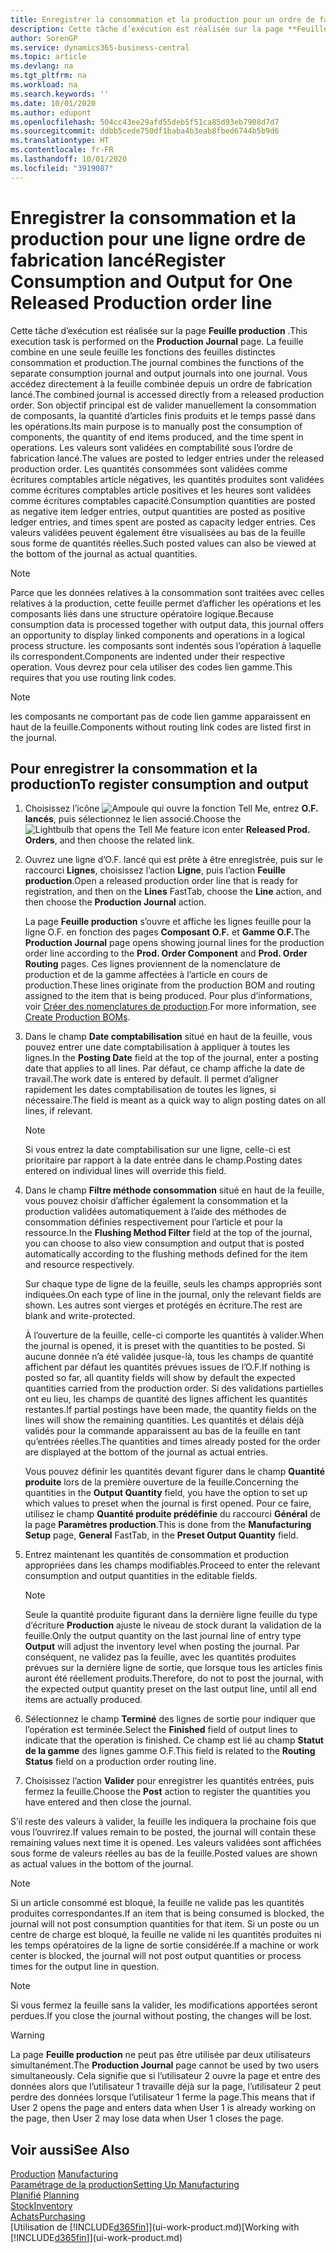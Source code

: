 ```yaml
---
title: Enregistrer la consommation et la production pour un ordre de fabrication | Microsoft Docs
description: Cette tâche d’exécution est réalisée sur la page **Feuille production** . La feuille combine en une seule feuille les fonctions des feuilles distinctes consommation et production. Vous accédez directement à la feuille combinée depuis un ordre de fabrication lancé. Son objectif principal est de valider manuellement la consommation de composants, la quantité d’articles finis produits et le temps passé dans les opérations.
author: SorenGP
ms.service: dynamics365-business-central
ms.topic: article
ms.devlang: na
ms.tgt_pltfrm: na
ms.workload: na
ms.search.keywords: ''
ms.date: 10/01/2020
ms.author: edupont
ms.openlocfilehash: 504cc43ee29afd55deb5f51ca85d93eb7908d7d7
ms.sourcegitcommit: ddbb5cede750df1baba4b3eab8fbed6744b5b9d6
ms.translationtype: HT
ms.contentlocale: fr-FR
ms.lasthandoff: 10/01/2020
ms.locfileid: "3919087"
---
```

# <a name="register-consumption-and-output-for-one-released-production-order-line"></a><span data-ttu-id="257b3-106">Enregistrer la consommation et la production pour une ligne ordre de fabrication lancé</span><span class="sxs-lookup"><span data-stu-id="257b3-106">Register Consumption and Output for One Released Production order line</span></span>
<span data-ttu-id="257b3-107">Cette tâche d’exécution est réalisée sur la page **Feuille production** .</span><span class="sxs-lookup"><span data-stu-id="257b3-107">This execution task is performed on the **Production Journal** page.</span></span> <span data-ttu-id="257b3-108">La feuille combine en une seule feuille les fonctions des feuilles distinctes consommation et production.</span><span class="sxs-lookup"><span data-stu-id="257b3-108">The journal combines the functions of the separate consumption journal and output journals into one journal.</span></span> <span data-ttu-id="257b3-109">Vous accédez directement à la feuille combinée depuis un ordre de fabrication lancé.</span><span class="sxs-lookup"><span data-stu-id="257b3-109">The combined journal is accessed directly from a released production order.</span></span> <span data-ttu-id="257b3-110">Son objectif principal est de valider manuellement la consommation de composants, la quantité d’articles finis produits et le temps passé dans les opérations.</span><span class="sxs-lookup"><span data-stu-id="257b3-110">Its main purpose is to manually post the consumption of components, the quantity of end items produced, and the time spent in operations.</span></span> <span data-ttu-id="257b3-111">Les valeurs sont validées en comptabilité sous l’ordre de fabrication lancé.</span><span class="sxs-lookup"><span data-stu-id="257b3-111">The values are posted to ledger entries under the released production order.</span></span> <span data-ttu-id="257b3-112">Les quantités consommées sont validées comme écritures comptables article négatives, les quantités produites sont validées comme écritures comptables article positives et les heures sont validées comme écritures comptables capacité.</span><span class="sxs-lookup"><span data-stu-id="257b3-112">Consumption quantities are posted as negative item ledger entries, output quantities are posted as positive ledger entries, and times spent are posted as capacity ledger entries.</span></span> <span data-ttu-id="257b3-113">Ces valeurs validées peuvent également être visualisées au bas de la feuille sous forme de quantités réelles.</span><span class="sxs-lookup"><span data-stu-id="257b3-113">Such posted values can also be viewed at the bottom of the journal as actual quantities.</span></span>  

> [!NOTE]  
>  <span data-ttu-id="257b3-114">Parce que les données relatives à la consommation sont traitées avec celles relatives à la production, cette feuille permet d’afficher les opérations et les composants liés dans une structure opératoire logique.</span><span class="sxs-lookup"><span data-stu-id="257b3-114">Because consumption data is processed together with output data, this journal offers an opportunity to display linked components and operations in a logical process structure.</span></span> <span data-ttu-id="257b3-115">les composants sont indentés sous l’opération à laquelle ils correspondent.</span><span class="sxs-lookup"><span data-stu-id="257b3-115">Components are indented under their respective operation.</span></span> <span data-ttu-id="257b3-116">Vous devrez pour cela utiliser des codes lien gamme.</span><span class="sxs-lookup"><span data-stu-id="257b3-116">This requires that you use routing link codes.</span></span>  

> [!NOTE]  
>  <span data-ttu-id="257b3-117">les composants ne comportant pas de code lien gamme apparaissent en haut de la feuille.</span><span class="sxs-lookup"><span data-stu-id="257b3-117">Components without routing link codes are listed first in the journal.</span></span>  

## <a name="to-register-consumption-and-output"></a><span data-ttu-id="257b3-118">Pour enregistrer la consommation et la production</span><span class="sxs-lookup"><span data-stu-id="257b3-118">To register consumption and output</span></span>  
1.  <span data-ttu-id="257b3-119">Choisissez l’icône ![Ampoule qui ouvre la fonction Tell Me](media/ui-search/search_small.png "Dites-moi ce que vous voulez faire"), entrez **O.F. lancés**, puis sélectionnez le lien associé.</span><span class="sxs-lookup"><span data-stu-id="257b3-119">Choose the ![Lightbulb that opens the Tell Me feature](media/ui-search/search_small.png "Tell me what you want to do") icon enter **Released Prod. Orders**, and then choose the related link.</span></span>  
2.  <span data-ttu-id="257b3-120">Ouvrez une ligne d’O.F. lancé qui est prête à être enregistrée, puis sur le raccourci **Lignes**, choisissez l’action **Ligne**, puis l’action **Feuille production**.</span><span class="sxs-lookup"><span data-stu-id="257b3-120">Open a released production order line that is ready for registration, and then on the **Lines** FastTab, choose the **Line** action, and then choose the **Production Journal** action.</span></span>  

    <span data-ttu-id="257b3-121">La page **Feuille production** s’ouvre et affiche les lignes feuille pour la ligne O.F. en fonction des pages **Composant O.F.** et **Gamme O.F.**</span><span class="sxs-lookup"><span data-stu-id="257b3-121">The **Production Journal** page opens showing journal lines for the production order line according to the **Prod. Order Component** and **Prod. Order Routing** pages.</span></span> <span data-ttu-id="257b3-122">Ces lignes proviennent de la nomenclature de production et de la gamme affectées à l’article en cours de production.</span><span class="sxs-lookup"><span data-stu-id="257b3-122">These lines originate from the production BOM and routing assigned to the item that is being produced.</span></span> <span data-ttu-id="257b3-123">Pour plus d’informations, voir [Créer des nomenclatures de production](production-how-to-create-routings.md).</span><span class="sxs-lookup"><span data-stu-id="257b3-123">For more information, see [Create Production BOMs](production-how-to-create-routings.md).</span></span>  

3.  <span data-ttu-id="257b3-124">Dans le champ **Date comptabilisation** situé en haut de la feuille, vous pouvez entrer une date comptabilisation à appliquer à toutes les lignes.</span><span class="sxs-lookup"><span data-stu-id="257b3-124">In the **Posting Date** field at the top of the journal, enter a posting date that applies to all lines.</span></span> <span data-ttu-id="257b3-125">Par défaut, ce champ affiche la date de travail.</span><span class="sxs-lookup"><span data-stu-id="257b3-125">The work date is entered by default.</span></span> <span data-ttu-id="257b3-126">Il permet d’aligner rapidement les dates comptabilisation de toutes les lignes, si nécessaire.</span><span class="sxs-lookup"><span data-stu-id="257b3-126">The field is meant as a quick way to align posting dates on all lines, if relevant.</span></span>  

    > [!NOTE]  
    >  <span data-ttu-id="257b3-127">Si vous entrez la date comptabilisation sur une ligne, celle-ci est prioritaire par rapport à la date entrée dans le champ.</span><span class="sxs-lookup"><span data-stu-id="257b3-127">Posting dates entered on individual lines will override this field.</span></span>  

4.  <span data-ttu-id="257b3-128">Dans le champ **Filtre méthode consommation** situé en haut de la feuille, vous pouvez choisir d’afficher également la consommation et la production validées automatiquement à l’aide des méthodes de consommation définies respectivement pour l’article et pour la ressource.</span><span class="sxs-lookup"><span data-stu-id="257b3-128">In the **Flushing Method Filter** field at the top of the journal, you can choose to also view consumption and output that is posted automatically according to the flushing methods defined for the item and resource respectively.</span></span>  

    <span data-ttu-id="257b3-129">Sur chaque type de ligne de la feuille, seuls les champs appropriés sont indiquées.</span><span class="sxs-lookup"><span data-stu-id="257b3-129">On each type of line in the journal, only the relevant fields are shown.</span></span> <span data-ttu-id="257b3-130">Les autres sont vierges et protégés en écriture.</span><span class="sxs-lookup"><span data-stu-id="257b3-130">The rest are blank and write-protected.</span></span>  

    <span data-ttu-id="257b3-131">À l’ouverture de la feuille, celle-ci comporte les quantités à valider.</span><span class="sxs-lookup"><span data-stu-id="257b3-131">When the journal is opened, it is preset with the quantities to be posted.</span></span> <span data-ttu-id="257b3-132">Si aucune donnée n’a été validée jusque-là, tous les champs de quantité affichent par défaut les quantités prévues issues de l’O.F.</span><span class="sxs-lookup"><span data-stu-id="257b3-132">If nothing is posted so far, all quantity fields will show by default the expected quantities carried from the production order.</span></span> <span data-ttu-id="257b3-133">Si des validations partielles ont eu lieu, les champs de quantité des lignes affichent les quantités restantes.</span><span class="sxs-lookup"><span data-stu-id="257b3-133">If partial postings have been made, the quantity fields on the lines will show the remaining quantities.</span></span> <span data-ttu-id="257b3-134">Les quantités et délais déjà validés pour la commande apparaissent au bas de la feuille en tant qu’entrées réelles.</span><span class="sxs-lookup"><span data-stu-id="257b3-134">The quantities and times already posted for the order are displayed at the bottom of the journal as actual entries.</span></span>  

    <span data-ttu-id="257b3-135">Vous pouvez définir les quantités devant figurer dans le champ **Quantité produite** lors de la première ouverture de la feuille.</span><span class="sxs-lookup"><span data-stu-id="257b3-135">Concerning the quantities in the **Output Quantity** field, you have the option to set up which values to preset when the journal is first opened.</span></span> <span data-ttu-id="257b3-136">Pour ce faire, utilisez le champ **Quantité produite prédéfinie** du raccourci **Général** de la page **Paramètres production**.</span><span class="sxs-lookup"><span data-stu-id="257b3-136">This is done from the **Manufacturing Setup** page, **General** FastTab, in the **Preset Output Quantity** field.</span></span>

5.  <span data-ttu-id="257b3-137">Entrez maintenant les quantités de consommation et production appropriées dans les champs modifiables.</span><span class="sxs-lookup"><span data-stu-id="257b3-137">Proceed to enter the relevant consumption and output quantities in the editable fields.</span></span>  

    > [!NOTE]  
    >  <span data-ttu-id="257b3-138">Seule la quantité produite figurant dans la dernière ligne feuille du type d’écriture **Production** ajuste le niveau de stock durant la validation de la feuille.</span><span class="sxs-lookup"><span data-stu-id="257b3-138">Only the output quantity on the last journal line of entry type **Output** will adjust the inventory level when posting the journal.</span></span> <span data-ttu-id="257b3-139">Par conséquent, ne validez pas la feuille, avec les quantités produites prévues sur la dernière ligne de sortie, que lorsque tous les articles finis auront été réellement produits.</span><span class="sxs-lookup"><span data-stu-id="257b3-139">Therefore, do not to post the journal, with the expected output quantity preset on the last output line, until all end items are actually produced.</span></span>  

6.  <span data-ttu-id="257b3-140">Sélectionnez le champ **Terminé** des lignes de sortie pour indiquer que l’opération est terminée.</span><span class="sxs-lookup"><span data-stu-id="257b3-140">Select the **Finished** field of output lines to indicate that the operation is finished.</span></span> <span data-ttu-id="257b3-141">Ce champ est lié au champ **Statut de la gamme** des lignes gamme O.F.</span><span class="sxs-lookup"><span data-stu-id="257b3-141">This field is related to the **Routing Status** field on a production order routing line.</span></span>  
7.  <span data-ttu-id="257b3-142">Choisissez l’action **Valider** pour enregistrer les quantités entrées, puis fermez la feuille.</span><span class="sxs-lookup"><span data-stu-id="257b3-142">Choose the **Post** action to register the quantities you have entered and then close the journal.</span></span>  

<span data-ttu-id="257b3-143">S’il reste des valeurs à valider, la feuille les indiquera la prochaine fois que vous l’ouvrirez.</span><span class="sxs-lookup"><span data-stu-id="257b3-143">If values remain to be posted, the journal will contain these remaining values next time it is opened.</span></span> <span data-ttu-id="257b3-144">Les valeurs validées sont affichées sous forme de valeurs réelles au bas de la feuille.</span><span class="sxs-lookup"><span data-stu-id="257b3-144">Posted values are shown as actual values in the bottom of the journal.</span></span>  

> [!NOTE]  
>  <span data-ttu-id="257b3-145">Si un article consommé est bloqué, la feuille ne valide pas les quantités produites correspondantes.</span><span class="sxs-lookup"><span data-stu-id="257b3-145">If an item that is being consumed is blocked, the journal will not post consumption quantities for that item.</span></span> <span data-ttu-id="257b3-146">Si un poste ou un centre de charge est bloqué, la feuille ne valide ni les quantités produites ni les temps opératoires de la ligne de sortie considérée.</span><span class="sxs-lookup"><span data-stu-id="257b3-146">If a machine or work center is blocked, the journal will not post output quantities or process times for the output line in question.</span></span>  

> [!NOTE]  
>  <span data-ttu-id="257b3-147">Si vous fermez la feuille sans la valider, les modifications apportées seront perdues.</span><span class="sxs-lookup"><span data-stu-id="257b3-147">If you close the journal without posting, the changes will be lost.</span></span>  

> [!WARNING]  
>  <span data-ttu-id="257b3-148">La page **Feuille production** ne peut pas être utilisée par deux utilisateurs simultanément.</span><span class="sxs-lookup"><span data-stu-id="257b3-148">The **Production Journal** page cannot be used by two users simultaneously.</span></span> <span data-ttu-id="257b3-149">Cela signifie que si l’utilisateur 2 ouvre la page et entre des données alors que l’utilisateur 1 travaille déjà sur la page, l’utilisateur 2 peut perdre des données lorsque l’utilisateur 1 ferme la page.</span><span class="sxs-lookup"><span data-stu-id="257b3-149">This means that if User 2 opens the page and enters data when User 1 is already working on the page, then User 2 may lose data when User 1 closes the page.</span></span>  

## <a name="see-also"></a><span data-ttu-id="257b3-150">Voir aussi</span><span class="sxs-lookup"><span data-stu-id="257b3-150">See Also</span></span>  
<span data-ttu-id="257b3-151">[Production](production-manage-manufacturing.md)  </span><span class="sxs-lookup"><span data-stu-id="257b3-151">[Manufacturing](production-manage-manufacturing.md)  </span></span>  
[<span data-ttu-id="257b3-152">Paramétrage de la production</span><span class="sxs-lookup"><span data-stu-id="257b3-152">Setting Up Manufacturing</span></span>](production-configure-production-processes.md)  
<span data-ttu-id="257b3-153">[Planifié](production-planning.md)    </span><span class="sxs-lookup"><span data-stu-id="257b3-153">[Planning](production-planning.md)    </span></span>  
[<span data-ttu-id="257b3-154">Stock</span><span class="sxs-lookup"><span data-stu-id="257b3-154">Inventory</span></span>](inventory-manage-inventory.md)  
[<span data-ttu-id="257b3-155">Achats</span><span class="sxs-lookup"><span data-stu-id="257b3-155">Purchasing</span></span>](purchasing-manage-purchasing.md)  
<span data-ttu-id="257b3-156">[Utilisation de [!INCLUDE[d365fin](includes/d365fin_md.md)]](ui-work-product.md)</span><span class="sxs-lookup"><span data-stu-id="257b3-156">[Working with [!INCLUDE[d365fin](includes/d365fin_md.md)]](ui-work-product.md)</span></span>
